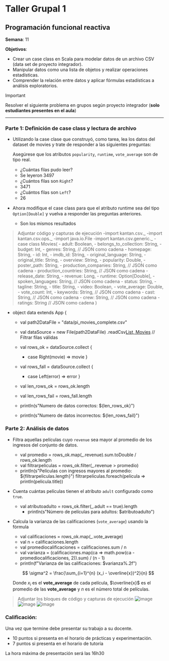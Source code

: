 # Taller Grupal  1
## Programación funcional reactiva

**Semana**: 11

**Objetivos**:

- Crear un case class en Scala para modelar datos de un archivo CSV (data set de proyecto integrador).
- Manipular datos como una lista de objetos y realizar operaciones estadísticas.
- Comprender la relación entre datos y aplicar fórmulas estadísticas a análisis exploratorios.

> [!IMPORTANT]
> Resolver el siguiente problema en grupos según proyecto integrador (**solo estudiantes presentes en el aula**)

***



### Parte 1: Definición de case class y lectura de archivo

- Utilizando la case clase que construyó, como tarea, lea los datos del dataset de movies y trate de responder a las siguientes preguntas:

  Asegúrese que los atributos `popularity`, `runtime`, `vote_average` son de tipo real.

  - ¿Cuántas ﬁlas pudo leer?
  - Se leyeron 3497
  - ¿Cuántos ﬁlas son `Right`?
  - 3471
  - ¿Cuántos ﬁlas son `Left`?
  - 26

- Ahora modiﬁque el case class para que el atributo runtime sea del tipo
`Option[Double]` y vuelva a responder las preguntas anteriores.
  - Son los mismos resultados


> Adjuntar código y capturas de ejecución
> -import kantan.csv._
  -import kantan.csv.ops._
  -import java.io.File
  -import kantan.csv.generic._
  -case class Movies(
                   - adult: Boolean,
                   - belongs_to_collection: String,
                   - budget: Int,
                   - genres: String, // JSON como cadena
                   - homepage: String,
                   - id: Int,
                   - imdb_id: String,
                   - original_language: String,
                   - original_title: String,
                   - overview: String,
                   - popularity: Double,
                   - poster_path: String,
                   - production_companies: String, // JSON como cadena
                   - production_countries: String, // JSON como cadena
                   - release_date: String,
                   - revenue: Long,
                   - runtime: Option[Double],
                   - spoken_languages: String, // JSON como cadena
                   - status: String,
                   - tagline: String,
                   - title: String,
                   - video: Boolean,
                   - vote_average: Double,
                   - vote_count: Int,
                   - keywords: String, // JSON como cadena
                   - cast: String, // JSON como cadena
                   - crew: String, // JSON como cadena
                   - ratings: String // JSON como cadena
                 )
- object data extends App {
  - val path2DataFile = "data/pi_movies_complete.csv"
  - val dataSource = new File(path2DataFile)
    .readCsv[List, Movies](rfc.withHeader.withCellSeparator(';'))
  // Filtrar filas válidas
  - val rows_ok = dataSource.collect {
    - case Right(movie) => movie
  }
  - val rows_fall = dataSource.collect {
    - case Left(error) => error
  }

  - val len_rows_ok = rows_ok.length
  - val len_rows_fail = rows_fall.length

  - println(s"Numero de datos correctos: ${len_rows_ok}")
  - println(s"Numero de datos incorrectos: ${len_rows_fail}")

### Parte 2: Análisis de datos

- Filtra aquellas películas cuyo `revenue` sea mayor al promedio de los ingresos del conjunto de datos.
    - val promedio = rows_ok.map(_.revenue).sum.toDouble / rows_ok.length
    - val filtrarpeliculas = rows_ok.filter(_.revenue > promedio)
    - println(s"Películas con ingresos mayores al promedio: ${filtrarpeliculas.length}") filtrarpeliculas.foreach(pelicula => println(pelicula.title))
- Cuenta cuántas películas tienen el atributo `adult` configurado como `true`.
    - val atributoadulto = rows_ok.filter(_.adult == true).length
      - println(s"Número de películas para adultos: $atributoadulto")
- Calcula la varianza de las calificaciones (`vote_average`) usando la fórmula
    - val calificaciones = rows_ok.map(_.vote_average)
    - val n = calificaciones.length
    - val promediocalificaciones = calificaciones.sum / n
    - val varianza = (calificaciones.map(ca => math.pow(ca - promediocalificaciones, 2)).sum) / (n - 1)
    - println(f"Varianza de las calificaciones: $varianza%.2f")

  $$
  \sigma^2 = \frac{\sum_{i=1}^{n} (x_i - \overline{x})^2}{n}
  $$

  Donde $x_i$ es el **vote_average** de cada película, $\overline{x}$ es el promedio de las **vote_average** y $n$ es el número total de películas.

> Adjuntar los bloques de código y capturas de ejecución
> ![image](https://github.com/user-attachments/assets/8ed13e73-b3eb-421d-8c0c-50f63d1312f9)
> ![image](https://github.com/user-attachments/assets/b29dd4fb-869b-4e3e-bcac-e00149f95472)
> ![image](https://github.com/user-attachments/assets/41c7b99d-1aa1-410a-8656-b3cedf89353a)




### Calificación:

Una vez que termine debe presentar su trabajo a su docente.

- 10 puntos si presenta en el horario de prácticas y experimentación.
- 7 puntos si presenta en el horario de tutoría

La hora máxima de presentación será las 16h30
